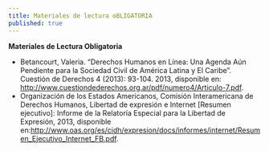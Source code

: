 ```yaml
---
title: Materiales de lectura oBLIGATORIA
published: true
---
```


**Materiales de Lectura Obligatoria**
<ul><li> Betancourt, Valeria. “Derechos Humanos en Línea: Una Agenda Aún Pendiente para la Sociedad Civil de América Latina y El Caribe”. Cuestión de Derechos 4 (2013): 93-104. 2013, disponible en: <a href="http://www.cuestiondederechos.org.ar/pdf/numero4/Articulo-7.pdf" target="_blank">http://www.cuestiondederechos.org.ar/pdf/numero4/Articulo-7.pdf</a>.
<li> Organización de los Estados Americanos, Comisión Interamericana de Derechos Humanos, Libertad de expresión e Internet [Resumen ejecutivo]: Informe de la Relatoría Especial para la Libertad de Expresión, 2013, disponible en:<a href="http://www.oas.org/es/cidh/expresion/docs/informes/internet/Resumen_Ejecutivo_Internet_FB.pdf" target="_blank">http://www.oas.org/es/cidh/expresion/docs/informes/internet/Resumen_Ejecutivo_Internet_FB.pdf</a>.
</ul> 
